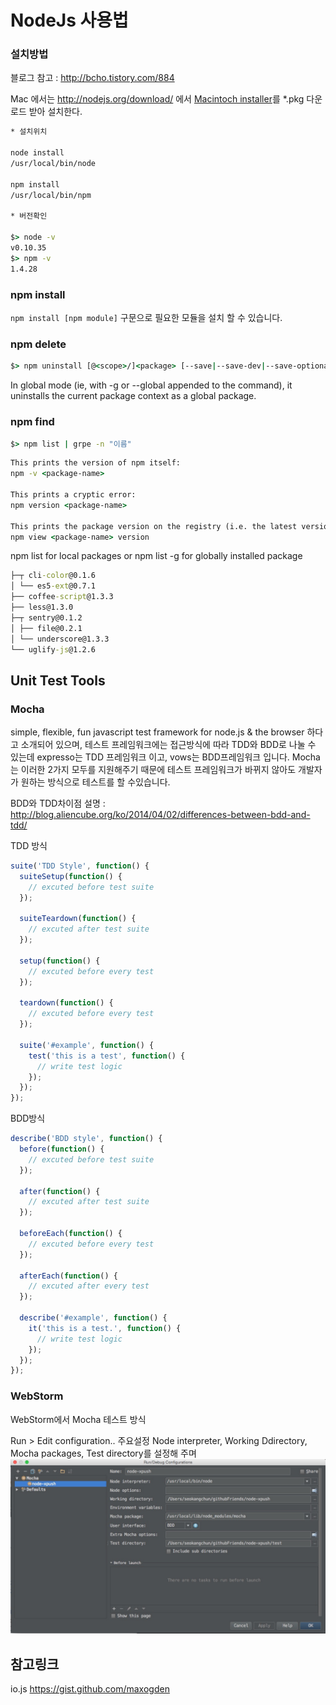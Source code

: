 # NodeJs 사용법

### 설치방법

블로그 참고 : http://bcho.tistory.com/884

Mac 에서는 http://nodejs.org/download/ 에서 [Macintoch installer](http://nodejs.org/download/)를 *.pkg 다운로드 받아 설치한다.


```cmd
* 설치위치

node install
/usr/local/bin/node

npm install
/usr/local/bin/npm

* 버전확인

$> node -v
v0.10.35
$> npm -v
1.4.28
```


### npm install

`npm install [npm module]` 구문으로 필요한 모듈을 설치 할 수 있습니다.


### npm delete

```cmd
$> npm uninstall [@<scope>/]<package> [--save|--save-dev|--save-optional]
```
In global mode (ie, with -g or --global appended to the command), it uninstalls the current package context as a global package.

### npm find

```cmd
$> npm list | grpe -n "이름"
```

```cmd
This prints the version of npm itself:
npm -v <package-name>

This prints a cryptic error:
npm version <package-name>

This prints the package version on the registry (i.e. the latest version available):
npm view <package-name> version
```

npm list for local packages or npm list -g for globally installed package

```cmd
├─┬ cli-color@0.1.6 
│ └── es5-ext@0.7.1 
├── coffee-script@1.3.3 
├── less@1.3.0 
├─┬ sentry@0.1.2 
│ ├── file@0.2.1 
│ └── underscore@1.3.3 
└── uglify-js@1.2.6 
```

## Unit Test Tools

### Mocha
simple, flexible, fun javascript test framework for node.js & the browser 하다고 소개되어 있으며, 테스트 프레임워크에는
접근방식에 따라  TDD와 BDD로 나눌 수 있는데 expresso는 TDD 프레임워크 이고, vows는 BDD프레임워크 입니다. Mocha는 이러한
2가지 모두를 지원해주기 때문에 테스트 프레임워크가 바뀌지 않아도 개발자가 원하는 방식으로 테스트를 할 수있습니다.

BDD와 TDD차이점 설명 : http://blog.aliencube.org/ko/2014/04/02/differences-between-bdd-and-tdd/

TDD 방식
```javascript
suite('TDD Style', function() {
  suiteSetup(function() {
    // excuted before test suite 
  });
 
  suiteTeardown(function() {
    // excuted after test suite 
  });
 
  setup(function() {
    // excuted before every test 
  });
 
  teardown(function() {
    // excuted before every test 
  });
 
  suite('#example', function() {
    test('this is a test', function() {
      // write test logic
    });
  });
});
```

BDD방식
```javascript
describe('BDD style', function() {
  before(function() {
    // excuted before test suite
  });
 
  after(function() {
    // excuted after test suite
  });
 
  beforeEach(function() {
    // excuted before every test
  });
 
  afterEach(function() {
    // excuted after every test
  });
   
  describe('#example', function() {
    it('this is a test.', function() {
      // write test logic
    });
  });
});

```

### WebStorm

WebStorm에서 Mocha 테스트 방식

Run > Edit configuration..
주요설정  Node interpreter, Working Ddirectory, Mocha packages, Test directory를 설정해 주며
![Mocha Test Run](images/webstorm01.jpg)

## 참고링크

io.js
https://gist.github.com/maxogden